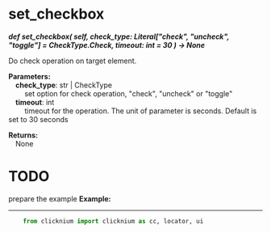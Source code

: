 # set_checkbox
***def set_checkbox(
        self,
        check_type: Literal["check", "uncheck", "toggle"] = CheckType.Check,
        timeout: int = 30
    ) -> None***  

Do check operation on target element.

**Parameters:**  
    &emsp;**check_type**: str | CheckType   
        &emsp;&emsp; set option for check operation, "check", "uncheck" or "toggle"  
    &emsp;**timeout**: int  
        &emsp;&emsp; timeout for the operation. The unit of parameter is seconds. Default is set to 30 seconds   

**Returns:**  
    &emsp;None

# TODO 
prepare the example
**Example:**
***
```python
    from clicknium import clicknium as cc, locator, ui

```